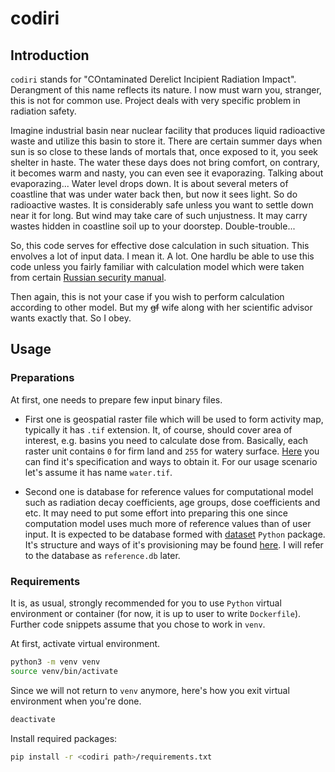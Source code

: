 # codiri

## Introduction

`codiri` stands for "COntaminated Derelict Incipient Radiation Impact".
Derangment of this name reflects its nature.
I now must warn you, stranger, this is not for common use.
Project deals with very specific problem in radiation safety.

Imagine industrial basin near nuclear facility that produces liquid radioactive waste
and utilize this basin to store it.
There are certain summer days when sun is so close to these lands of mortals that, once exposed
to it, you seek shelter in haste.
The water these days does not bring comfort, on contrary, it becomes warm and nasty, you can even see
it evaporazing.
Talking about evaporazing...
Water level drops down.
It is about several meters of coastline that was under water back then, but now it sees light.
So do radioactive wastes. It is considerably safe unless you want to settle down near it for long.
But wind may take care of such unjustness.
It may carry wastes hidden in coastline soil up to your doorstep.
Double-trouble...

So, this code serves for effective dose calculation in such situation.
This envolves a lot of input data. I mean it. A lot.
One hardlu be able to use this code unless you fairly familiar with
calculation model which were taken from certain
[Russian security manual](https://github.com/czertyaka/codiri/wiki/Reference-Textbooks).

Then again, this is not your case if you wish to perform calculation according to other model.
But my ~~gf~~ wife along with her scientific advisor wants exactly that.
So I obey.

## Usage

### Preparations

At first, one needs to prepare few input binary files.

* First one is geospatial raster file which will be used to form activity map, typically it has `.tif` extension.
It, of course, should cover area of interest, e.g. basins you need to calculate dose from.
Basically, each raster unit contains `0` for firm land and `255` for watery surface.
[Here]() you can find it's specification and ways to obtain it.
For our usage scenario let's assume it has name `water.tif`.

* Second one is database for reference values for computational model such as radiation decay coefficients,
age groups, dose coefficients and etc.
It may need to put some effort into preparing this one since computation model uses much more of reference values
than of user input.
It is expected to be database formed with [dataset](https://dataset.readthedocs.io/en/latest/#) `Python` package.
It's structure and ways of it's provisioning may be found [here]().
I will refer to the database as `reference.db` later.

### Requirements

It is, as usual, strongly recommended for you to use `Python` virtual environment or container
(for now, it is up to user to write `Dockerfile`).
Further code snippets assume that you chose to work in `venv`.

At first, activate virtual environment.
```bash
python3 -m venv venv
source venv/bin/activate
```

Since we will not return to `venv` anymore, here's how you exit virtual environment when you're done.
```bash
deactivate
```

Install required packages:
```bash
pip install -r <codiri path>/requirements.txt
```
